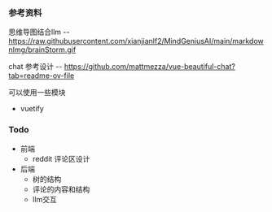 ### 参考资料
思维导图结合llm -- https://raw.githubusercontent.com/xianjianlf2/MindGeniusAI/main/markdownImg/brainStorm.gif

chat 参考设计 -- https://github.com/mattmezza/vue-beautiful-chat?tab=readme-ov-file

可以使用一些模块
- vuetify

### Todo
- 前端
    - reddit 评论区设计
- 后端
    - 树的结构
    - 评论的内容和结构
    - llm交互
